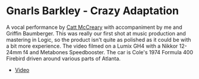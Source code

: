 Gnarls Barkley - Crazy Adaptation
===

A vocal performance by [Catt McCreary](http://www.cattmccreary.com/) with accompaniment by me and Griffin Baumberger. This was really our first shot at music production and mastering in Logic, so the product isn't quite as polished as it could be with a bit more experience.
The video filmed on a Lumix GH4 with a Nikkor 12-24mm f4 and Metabones Speedbooster. The car is Cole's 1974 Formula 400 Firebird driven around various parts of Atlanta.

* [Video](https://vimeo.com/123526962)